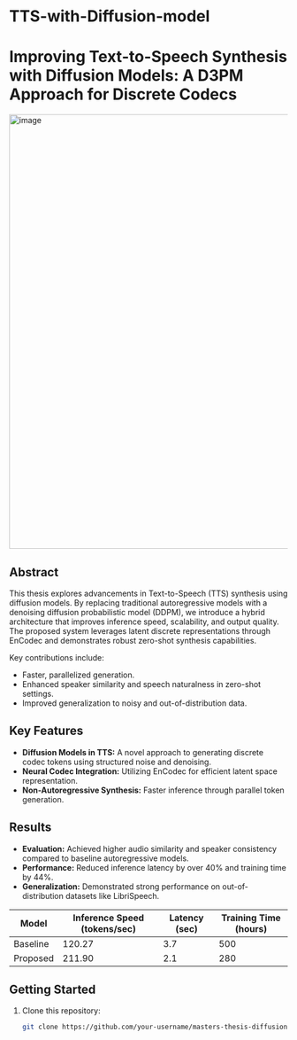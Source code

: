 # TTS-with-Diffusion-model

# Improving Text-to-Speech Synthesis with Diffusion Models: A D3PM Approach for Discrete Codecs

<img width="784" alt="image" src="https://github.com/user-attachments/assets/64b9a727-50b9-4c5c-8dcb-11f79dd37bd7">


## Abstract
This thesis explores advancements in Text-to-Speech (TTS) synthesis using diffusion models. By replacing traditional autoregressive models with a denoising diffusion probabilistic model (DDPM), we introduce a hybrid architecture that improves inference speed, scalability, and output quality. The proposed system leverages latent discrete representations through EnCodec and demonstrates robust zero-shot synthesis capabilities.

Key contributions include:
- Faster, parallelized generation.
- Enhanced speaker similarity and speech naturalness in zero-shot settings.
- Improved generalization to noisy and out-of-distribution data.


## Key Features
- **Diffusion Models in TTS:** A novel approach to generating discrete codec tokens using structured noise and denoising.
- **Neural Codec Integration:** Utilizing EnCodec for efficient latent space representation.
- **Non-Autoregressive Synthesis:** Faster inference through parallel token generation.

## Results
- **Evaluation:** Achieved higher audio similarity and speaker consistency compared to baseline autoregressive models.
- **Performance:** Reduced inference latency by over 40% and training time by 44%.
- **Generalization:** Demonstrated strong performance on out-of-distribution datasets like LibriSpeech.

| Model        | Inference Speed (tokens/sec) | Latency (sec) | Training Time (hours) |
|--------------|-------------------------------|---------------|------------------------|
| Baseline     | 120.27                       | 3.7           | 500                    |
| Proposed     | 211.90                       | 2.1           | 280                    |

## Getting Started
1. Clone this repository:
   ```bash
   git clone https://github.com/your-username/masters-thesis-diffusion-tts.git

